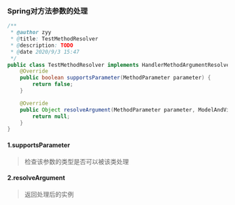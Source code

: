 ### Spring对方法参数的处理

```java
/**
 * @author zyy
 * @title: TestMethodResolver
 * @description: TODO
 * @date 2020/9/3 15:47
 */
public class TestMethodResolver implements HandlerMethodArgumentResolver {
    @Override
    public boolean supportsParameter(MethodParameter parameter) {
        return false;
    }

    @Override
    public Object resolveArgument(MethodParameter parameter, ModelAndViewContainer mavContainer, NativeWebRequest webRequest, WebDataBinderFactory binderFactory) throws Exception {
        return null;
    }
}
```

#### 1.supportsParameter

> 检查该参数的类型是否可以被该类处理

#### 2.resolveArgument

> 返回处理后的实例